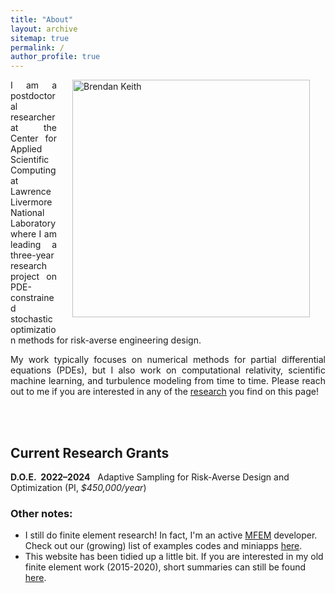 ```yaml
---
title: "About"
layout: archive
sitemap: true
permalink: /
author_profile: true
---
```


<img src="/assets/images/bren096.jpg" width="380px" alt="Brendan Keith" align="right" style="display:block;margin-bottom:25px;margin-left:auto;margin-right:auto;padding-left: 25px;padding-right: 25px;" z-index="1" />
<p style="text-align: justify">
I am a postdoctoral researcher at the Center for Applied Scientific Computing at Lawrence Livermore National Laboratory where I am leading a three-year research project on PDE-constrained stochastic optimization methods for risk-averse engineering design.
<!-- Previously, I was a postdoc at the Institute for Computational and Experimental Research in Mathematics at Brown University.
Before that, I was a postdoc at the Chair of Numerical Analysis at the Technical University of Munich, where I was supervised by <a href="http://www.professoren.tum.de/en/wohlmuth-barbara/">Barbara Wohlmuth</a>.
Before that, I attended the <a href="https://www.oden.utexas.edu/">Oden Institute</a>, at the University of Texas at Austin, where I earned my Ph.D. under the supervision of <a href="https://users.oden.utexas.edu/~leszek/">Leszek Demkowicz</a>. -->
</p>

<!-- <p style="text-align: justify">
My research is driven towards characterizing, quantifying, and, ultimately, predicting natural phenomena by way of mathematical modelling.
Within this purview, numerical methods are indispensable.
Indeed, they <em>must</em> be used in order to make informed decisions and reach reliable conclusions when facing contemporary problems in science and engineering.
By employing mathematical tools from functional analysis, topology, differential geometry, and numerical linear algebra, the intent of my research is to develop the most accurate and practical numerical methods for modern scientific and engineering purposes.
</p> -->

<p style="text-align: justify">
My work typically focuses on numerical methods for partial differential equations (PDEs), but I also work on computational relativity, scientific machine learning, and turbulence modeling from time to time.
Please reach out to me if you are interested in any of the <a href="/publications/">research</a> you find on this page!
</p>

<br>
<br>

## Current Research Grants
**D.O.E.&nbsp;&nbsp;2022&ndash;2024**&nbsp;&nbsp; Adaptive Sampling for Risk-Averse Design and Optimization (PI, *$450,000/year*)


### Other notes:
- I still do finite element research! In fact, I'm an active [MFEM](https://mfem.org/) developer. Check out our (growing) list of examples codes and miniapps [here](https://mfem.org/examples/).
- This website has been tidied up a little bit. If you are interested in my old finite element work (2015-2020), short summaries can still be found [here](/research/).